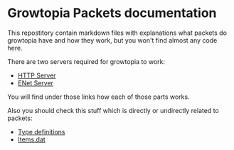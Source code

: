 # Growtopia Packets documentation

This repostitory contain markdown files with explanations what packets do growtopia have and how they work, but you won't find almost any code here.

There are two servers required for growtopia to work:
- [HTTP Server](http_server/README.md)
- [ENet Server](enet_server/README.md)

You will find under those links how each of those parts works.

Also you should check this stuff which is directly or undirectly related to packets:
- [Type definitions](type_definitions.md)
- [Items.dat](items_dat/README.md)
